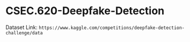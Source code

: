 # CSEC.620-Deepfake-Detection

Dataset Link: ```https://www.kaggle.com/competitions/deepfake-detection-challenge/data```
